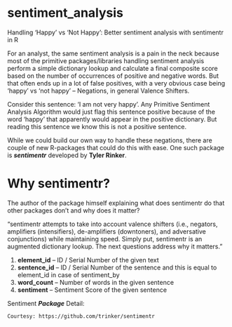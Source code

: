 # sentiment_analysis
Handling ‘Happy’ vs ‘Not Happy’: Better sentiment analysis with sentimentr in R

For an analyst, the same sentiment analysis is a pain in the neck because most of the primitive packages/libraries handling sentiment analysis perform a simple dictionary lookup and calculate a final composite score based on the number of occurrences of positive and negative words. But that often ends up in a lot of false positives, with a very obvious case being ‘happy’ vs ‘not happy’ – Negations, in general Valence Shifters.

Consider this sentence: ‘I am not very happy’. Any Primitive Sentiment Analysis Algorithm would just flag this sentence positive because of the word ‘happy’ that apparently would appear in the positive dictionary. But reading this sentence we know this is not a positive sentence.

While we could build our own way to handle these negations, there are couple of new R-packages that could do this with ease. One such package is ***sentimentr*** developed by **Tyler Rinker**.

# Why sentimentr?

The author of the package himself explaining what does sentimentr do that other packages don’t and why does it matter?

“sentimentr attempts to take into account valence shifters (i.e., negators, amplifiers (intensifiers), de-amplifiers (downtoners), and adversative conjunctions) while maintaining speed. Simply put, sentimentr is an augmented dictionary lookup. The next questions address why it matters.”

  1. **element_id**  – ID / Serial Number of the given text
  2. **sentence_id** – ID / Serial Number of the sentence and this is equal to element_id in case of sentiment_by
  3. **word_count**  – Number of words in the given sentence
  4. **sentiment**   – Sentiment Score of the given sentence


Sentiment ***Package*** Detail:

    Courtesy: https://github.com/trinker/sentimentr

